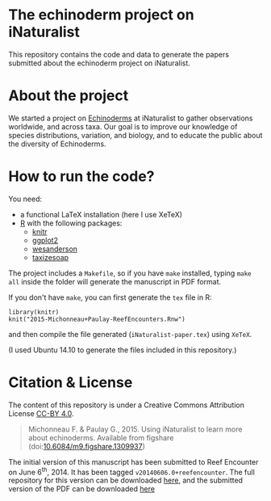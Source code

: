 
# The echinoderm project on iNaturalist

This repository contains the code and data to generate the papers submitted
about the echinoderm project on iNaturalist.

# About the project

We started a project on
[Echinoderms](http://inaturalist.org/projects/echinoderms) at iNaturalist to
gather observations worldwide, and across taxa. Our goal is to improve our
knowledge of species distributions, variation, and biology, and to educate the
public about the diversity of Echinoderms.

# How to run the code?

You need:

- a functional LaTeX installation (here I use XeTeX)
- [R](http://www.r-project.org) with the following packages:
  * [knitr](http://cran.r-project.org/package=knitr)
  * [ggplot2](http://cran.r-project.org/package=ggplot2)
  * [wesanderson](https://github.com/karthik/wesanderson)
  * [taxizesoap](http://github.coom/ropensci/taxizesoap)

The project includes a `Makefile`, so if you have `make` installed, typing `make
all` inside the folder will generate the manuscript in PDF format.

If you don't have `make`, you can first generate the `tex` file in R:

    library(knitr)
    knit("2015-Michonneau+Paulay-ReefEncounters.Rnw")

and then compile the file generated (`iNaturalist-paper.tex`) using
`XeTeX`.

(I used Ubuntu 14.10 to generate the files included in this repository.)

# Citation & License

The content of this repository is under a Creative Commons Attribution License
[CC-BY 4.0](http://creativecommons.org/licenses/by/4.0).

> Michonneau F. & Paulay G., 2015. Using iNaturalist to learn more about
> echinoderms. Available from figshare
> (doi:[10.6084/m9.figshare.1309937](http://dx.doi.org/10.6084/m9.figshare.1309937))

The initial version of this manuscript has been submitted to Reef Encounter on
June 6<sup>th</sup>, 2014. It has been tagged `v20140606.0+reefencounter`. The
full repository for this version can be downloaded
[here](https://github.com/fmichonneau/inat-paper/tree/v20140606.0%2Breefencounter),
and the submitted version of the PDF can be downloaded
[here](https://github.com/fmichonneau/inat-paper/blob/7feac355c923ace136220123d926e18556414876/iNaturalist-paper.pdf?raw=true)

